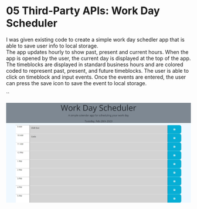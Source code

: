 # 05 Third-Party APIs: Work Day Scheduler
I was given existing code to create a simple work day schedler app that is able to save user info to local storage.  
The app updates hourly to show past, present and current hours.  When the app is opened by the user, the current day is 
displayed at the top of the app.  The timeblocks are displayed in standard business hours and are colored coded to represent past, present, and future timeblocks.  The user is able to click on timeblock and input events.  Once the events are entered, the user can press the save icon to save the event to local storage.



``

![Alt text](Web%20capture_28-2-2023_183014_127.0.0.1.jpeg)